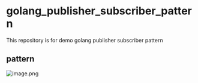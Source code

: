 # golang_publisher_subscriber_pattern

This repository is for demo golang publisher subscriber pattern

## pattern
![image.png](https://i.imgur.com/REfn30P.png)


